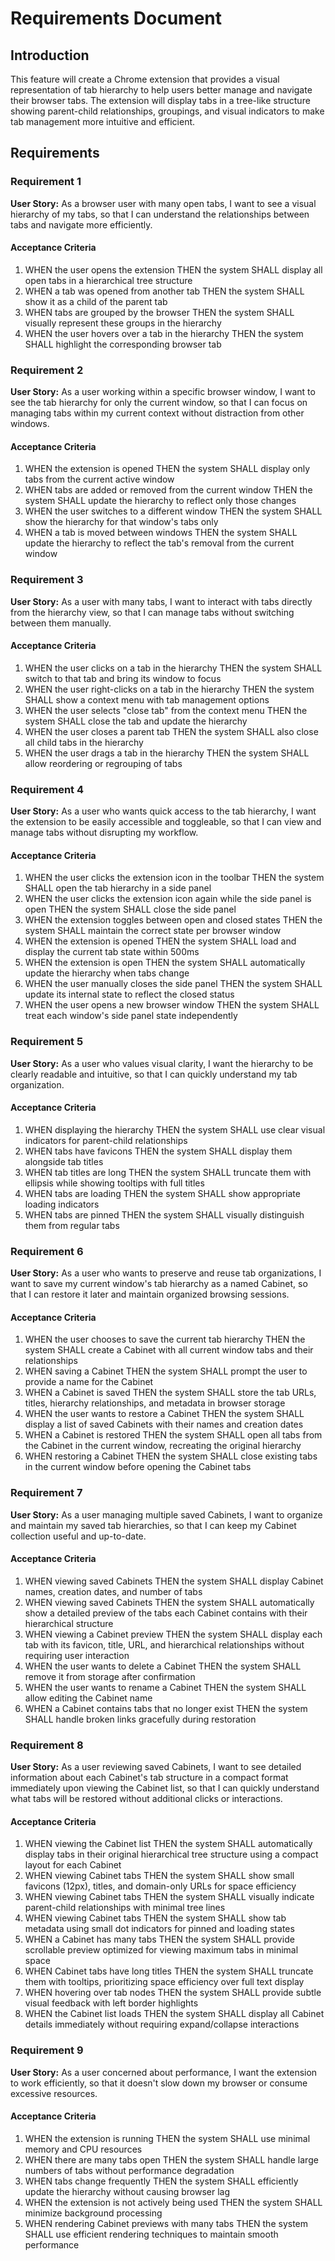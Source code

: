 # Requirements Document

## Introduction

This feature will create a Chrome extension that provides a visual representation of tab hierarchy to help users better manage and navigate their browser tabs. The extension will display tabs in a tree-like structure showing parent-child relationships, groupings, and visual indicators to make tab management more intuitive and efficient.

## Requirements

### Requirement 1

**User Story:** As a browser user with many open tabs, I want to see a visual hierarchy of my tabs, so that I can understand the relationships between tabs and navigate more efficiently.

#### Acceptance Criteria

1. WHEN the user opens the extension THEN the system SHALL display all open tabs in a hierarchical tree structure
2. WHEN a tab was opened from another tab THEN the system SHALL show it as a child of the parent tab
3. WHEN tabs are grouped by the browser THEN the system SHALL visually represent these groups in the hierarchy
4. WHEN the user hovers over a tab in the hierarchy THEN the system SHALL highlight the corresponding browser tab

### Requirement 2

**User Story:** As a user working within a specific browser window, I want to see the tab hierarchy for only the current window, so that I can focus on managing tabs within my current context without distraction from other windows.

#### Acceptance Criteria

1. WHEN the extension is opened THEN the system SHALL display only tabs from the current active window
2. WHEN tabs are added or removed from the current window THEN the system SHALL update the hierarchy to reflect only those changes
3. WHEN the user switches to a different window THEN the system SHALL show the hierarchy for that window's tabs only
4. WHEN a tab is moved between windows THEN the system SHALL update the hierarchy to reflect the tab's removal from the current window

### Requirement 3

**User Story:** As a user with many tabs, I want to interact with tabs directly from the hierarchy view, so that I can manage tabs without switching between them manually.

#### Acceptance Criteria

1. WHEN the user clicks on a tab in the hierarchy THEN the system SHALL switch to that tab and bring its window to focus
2. WHEN the user right-clicks on a tab in the hierarchy THEN the system SHALL show a context menu with tab management options
3. WHEN the user selects "close tab" from the context menu THEN the system SHALL close the tab and update the hierarchy
4. WHEN the user closes a parent tab THEN the system SHALL also close all child tabs in the hierarchy
5. WHEN the user drags a tab in the hierarchy THEN the system SHALL allow reordering or regrouping of tabs

### Requirement 4

**User Story:** As a user who wants quick access to the tab hierarchy, I want the extension to be easily accessible and toggleable, so that I can view and manage tabs without disrupting my workflow.

#### Acceptance Criteria

1. WHEN the user clicks the extension icon in the toolbar THEN the system SHALL open the tab hierarchy in a side panel
2. WHEN the user clicks the extension icon again while the side panel is open THEN the system SHALL close the side panel
3. WHEN the extension toggles between open and closed states THEN the system SHALL maintain the correct state per browser window
4. WHEN the extension is opened THEN the system SHALL load and display the current tab state within 500ms
5. WHEN the extension is open THEN the system SHALL automatically update the hierarchy when tabs change
6. WHEN the user manually closes the side panel THEN the system SHALL update its internal state to reflect the closed status
7. WHEN the user opens a new browser window THEN the system SHALL treat each window's side panel state independently

### Requirement 5

**User Story:** As a user who values visual clarity, I want the hierarchy to be clearly readable and intuitive, so that I can quickly understand my tab organization.

#### Acceptance Criteria

1. WHEN displaying the hierarchy THEN the system SHALL use clear visual indicators for parent-child relationships
2. WHEN tabs have favicons THEN the system SHALL display them alongside tab titles
3. WHEN tab titles are long THEN the system SHALL truncate them with ellipsis while showing tooltips with full titles
4. WHEN tabs are loading THEN the system SHALL show appropriate loading indicators
5. WHEN tabs are pinned THEN the system SHALL visually distinguish them from regular tabs

### Requirement 6

**User Story:** As a user who wants to preserve and reuse tab organizations, I want to save my current window's tab hierarchy as a named Cabinet, so that I can restore it later and maintain organized browsing sessions.

#### Acceptance Criteria

1. WHEN the user chooses to save the current tab hierarchy THEN the system SHALL create a Cabinet with all current window tabs and their relationships
2. WHEN saving a Cabinet THEN the system SHALL prompt the user to provide a name for the Cabinet
3. WHEN a Cabinet is saved THEN the system SHALL store the tab URLs, titles, hierarchy relationships, and metadata in browser storage
4. WHEN the user wants to restore a Cabinet THEN the system SHALL display a list of saved Cabinets with their names and creation dates
5. WHEN a Cabinet is restored THEN the system SHALL open all tabs from the Cabinet in the current window, recreating the original hierarchy
6. WHEN restoring a Cabinet THEN the system SHALL close existing tabs in the current window before opening the Cabinet tabs

### Requirement 7

**User Story:** As a user managing multiple saved Cabinets, I want to organize and maintain my saved tab hierarchies, so that I can keep my Cabinet collection useful and up-to-date.

#### Acceptance Criteria

1. WHEN viewing saved Cabinets THEN the system SHALL display Cabinet names, creation dates, and number of tabs
2. WHEN viewing saved Cabinets THEN the system SHALL automatically show a detailed preview of the tabs each Cabinet contains with their hierarchical structure
3. WHEN viewing a Cabinet preview THEN the system SHALL display each tab with its favicon, title, URL, and hierarchical relationships without requiring user interaction
4. WHEN the user wants to delete a Cabinet THEN the system SHALL remove it from storage after confirmation
5. WHEN the user wants to rename a Cabinet THEN the system SHALL allow editing the Cabinet name
6. WHEN a Cabinet contains tabs that no longer exist THEN the system SHALL handle broken links gracefully during restoration

### Requirement 8

**User Story:** As a user reviewing saved Cabinets, I want to see detailed information about each Cabinet's tab structure in a compact format immediately upon viewing the Cabinet list, so that I can quickly understand what tabs will be restored without additional clicks or interactions.

#### Acceptance Criteria

1. WHEN viewing the Cabinet list THEN the system SHALL automatically display tabs in their original hierarchical tree structure using a compact layout for each Cabinet
2. WHEN viewing Cabinet tabs THEN the system SHALL show small favicons (12px), titles, and domain-only URLs for space efficiency
3. WHEN viewing Cabinet tabs THEN the system SHALL visually indicate parent-child relationships with minimal tree lines
4. WHEN viewing Cabinet tabs THEN the system SHALL show tab metadata using small dot indicators for pinned and loading states
5. WHEN a Cabinet has many tabs THEN the system SHALL provide scrollable preview optimized for viewing maximum tabs in minimal space
6. WHEN Cabinet tabs have long titles THEN the system SHALL truncate them with tooltips, prioritizing space efficiency over full text display
7. WHEN hovering over tab nodes THEN the system SHALL provide subtle visual feedback with left border highlights
8. WHEN the Cabinet list loads THEN the system SHALL display all Cabinet details immediately without requiring expand/collapse interactions

### Requirement 9

**User Story:** As a user concerned about performance, I want the extension to work efficiently, so that it doesn't slow down my browser or consume excessive resources.

#### Acceptance Criteria

1. WHEN the extension is running THEN the system SHALL use minimal memory and CPU resources
2. WHEN there are many tabs open THEN the system SHALL handle large numbers of tabs without performance degradation
3. WHEN tabs change frequently THEN the system SHALL efficiently update the hierarchy without causing browser lag
4. WHEN the extension is not actively being used THEN the system SHALL minimize background processing
5. WHEN rendering Cabinet previews with many tabs THEN the system SHALL use efficient rendering techniques to maintain smooth performance